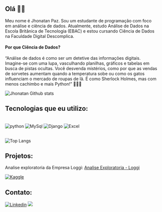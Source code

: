 ## Olá 👋🧐


Meu nome é Jhonatan Paz. Sou um estudante de programação com foco em análise e ciência de dados. Atualmente, estudo Análise de Dados na Escola Britânica de Tecnologia (EBAC) e estou cursando Ciência de Dados na Faculdade Digital Descomplica.




#### Por que Ciência de Dados?
“Análise de dados é como ser um detetive das informações digitais. Imagine-se com uma lupa, vasculhando planilhas, gráficos e tabelas em busca de pistas ocultas. Você desvenda mistérios, como por que as vendas de sorvetes aumentam quando a temperatura sobe ou como os gatos influenciam o mercado de roupas de lã. É como Sherlock Holmes, mas com menos cachimbo e mais Python!” 🕵️‍♂️🐍


![Jhonatan Github stats](https://github-readme-stats.vercel.app/api?username=jhonatanpaz95&show_icons=true&theme=highcontrast)




## Tecnologias que eu utilizo:

<div style="display: inline_block"><br/>
  <img align="center" alt="python" src="https://img.shields.io/badge/Python-14354C?style=for-the-badge&logo=python&logoColor=white" />
  <img align="center" alt="MySql" src="https://img.shields.io/badge/MySQL-00000F?style=for-the-badge&logo=mysql&logoColor=white" />
  <img align="center" alt="Django" src="https://img.shields.io/badge/Django-092E20?style=for-the-badge&logo=django&logoColor=white" />
  <img align="center" alt="Excel" src="https://img.shields.io/badge/Microsoft_Excel-217346?style=for-the-badge&logo=microsoft-excel&logoColor=white" />
</div><br/>

![Top Langs](https://github-readme-stats.vercel.app/api/top-langs/?username=jhonatanpaz95&layout=compact)

## Projetos:


Analise exploratoria da Empresa Loggi: [Analise Exploratoria - Loggi](https://github.com/jhonatanpaz95/Analise-Exploratoria-de-dados-Loggi)

[![Kaggle](https://img.shields.io/badge/Kaggle-20BEFF?style=for-the-badge&logo=Kaggle&logoColor=white)](https://www.kaggle.com/jhonatanpazz)

## Contato:

[![Linkedin](https://img.shields.io/badge/LinkedIn-0077B5?style=for-the-badge&logo=linkedin&logoColor=white)](https://www.linkedin.com/in/jhonatan-paz/)
<a href="mailto:jhonatanpaaz@gmail.com"><img src="https://img.shields.io/badge/Gmail-D14836?style=for-the-badge&logo=gmail&logoColor=white" target="_blank"></a>

